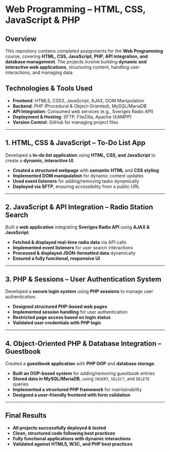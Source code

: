 # Web Programming – HTML, CSS, JavaScript & PHP

## Overview
This repository contains completed assignments for the **Web Programming** course, covering **HTML, CSS, JavaScript, PHP, API integration, and database management**. The projects involve building **dynamic and interactive web applications**, structuring content, handling user interactions, and managing data.

## Technologies & Tools Used
- **Frontend**: HTML5, CSS3, JavaScript, AJAX, DOM Manipulation
- **Backend**: PHP (Procedural & Object-Oriented), MySQL/MariaDB
- **API Integration**: Consumed web services (e.g., Sveriges Radio API)
- **Deployment & Hosting**: SFTP, FileZilla, Apache (XAMPP)
- **Version Control**: GitHub for managing project files

---

## 1. HTML, CSS & JavaScript – To-Do List App
Developed a **to-do list application** using **HTML, CSS, and JavaScript** to create a **dynamic, interactive UI**.

- **Created a structured webpage** with **semantic HTML** and **CSS styling**  
- **Implemented DOM manipulation** for dynamic content updates  
- **Used event listeners** for adding/removing tasks dynamically  
- **Deployed via SFTP**, ensuring accessibility from a public URL  

---

## 2. JavaScript & API Integration – Radio Station Search
Built a **web application** integrating **Sveriges Radio API** using **AJAX & JavaScript**.

- **Fetched & displayed real-time radio data** via API calls  
- **Implemented event listeners** for user search interactions  
- **Processed & displayed JSON-formatted data** dynamically  
- **Ensured a fully functional, responsive UI**  

---

## 3. PHP & Sessions – User Authentication System
Developed a **secure login system** using **PHP sessions** to manage user authentication.

- **Designed structured PHP-based web pages**  
- **Implemented session handling** for user authentication  
- **Restricted page access based on login status**  
- **Validated user credentials with PHP logic**  

---

## 4. Object-Oriented PHP & Database Integration – Guestbook
Created a **guestbook application** with **PHP OOP** and **database storage**.

- **Built an OOP-based system** for adding/removing guestbook entries  
- **Stored data in MySQL/MariaDB**, using `INSERT`, `SELECT`, and `DELETE` queries  
- **Implemented a structured PHP framework** for maintainability  
- **Designed a user-friendly frontend with form validation**  

---

## Final Results
- **All projects successfully deployed & tested**  
- **Clean, structured code following best practices**  
- **Fully functional applications with dynamic interactions**  
- **Validated against HTML5, W3C, and PHP best practices**  
